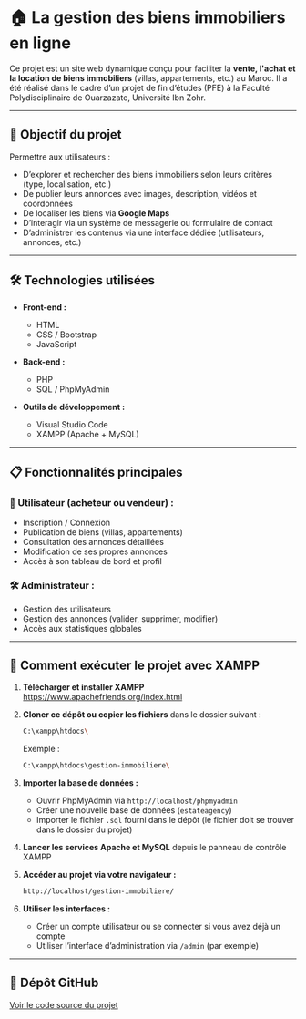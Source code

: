 # 🏠 La gestion des biens immobiliers en ligne

Ce projet est un site web dynamique conçu pour faciliter la **vente, l'achat et la location de biens immobiliers** (villas, appartements, etc.) au Maroc. Il a été réalisé dans le cadre d’un projet de fin d’études (PFE) à la Faculté Polydisciplinaire de Ouarzazate, Université Ibn Zohr.

---

## 📌 Objectif du projet

Permettre aux utilisateurs :
- D’explorer et rechercher des biens immobiliers selon leurs critères (type, localisation, etc.)
- De publier leurs annonces avec images, description, vidéos et coordonnées
- De localiser les biens via **Google Maps**
- D’interagir via un système de messagerie ou formulaire de contact
- D’administrer les contenus via une interface dédiée (utilisateurs, annonces, etc.)

---

## 🛠️ Technologies utilisées

- **Front-end :**
  - HTML
  - CSS / Bootstrap
  - JavaScript

- **Back-end :**
  - PHP
  - SQL / PhpMyAdmin

- **Outils de développement :**
  - Visual Studio Code
  - XAMPP (Apache + MySQL)
 

---

## 📋 Fonctionnalités principales

### 👤 Utilisateur (acheteur ou vendeur) :
- Inscription / Connexion
- Publication de biens (villas, appartements)
- Consultation des annonces détaillées
- Modification de ses propres annonces
- Accès à son tableau de bord et profil

### 🛠️ Administrateur :
- Gestion des utilisateurs
- Gestion des annonces (valider, supprimer, modifier)
- Accès aux statistiques globales

---

## 🚀 Comment exécuter le projet avec XAMPP

1. **Télécharger et installer XAMPP**  
   https://www.apachefriends.org/index.html

2. **Cloner ce dépôt ou copier les fichiers** dans le dossier suivant :
   ```bash
   C:\xampp\htdocs\
   ```
   Exemple :  
   ```bash
   C:\xampp\htdocs\gestion-immobiliere\
   ```

3. **Importer la base de données :**
   - Ouvrir PhpMyAdmin via `http://localhost/phpmyadmin`
   - Créer une nouvelle base de données (`estateagency`)
   - Importer le fichier `.sql` fourni dans le dépôt (le fichier doit se trouver dans le dossier du projet)

4. **Lancer les services Apache et MySQL** depuis le panneau de contrôle XAMPP

5. **Accéder au projet via votre navigateur :**  
   ```bash
   http://localhost/gestion-immobiliere/
   ```

6. **Utiliser les interfaces :**
   - Créer un compte utilisateur ou se connecter si vous avez déjà un compte
   - Utiliser l’interface d’administration via `/admin` (par exemple)

---

## 🔗 Dépôt GitHub

[Voir le code source du projet](https://github.com/OuzzikiLhoussaine/La-gestion-des-biens-immobiliers-en-ligne.git)
